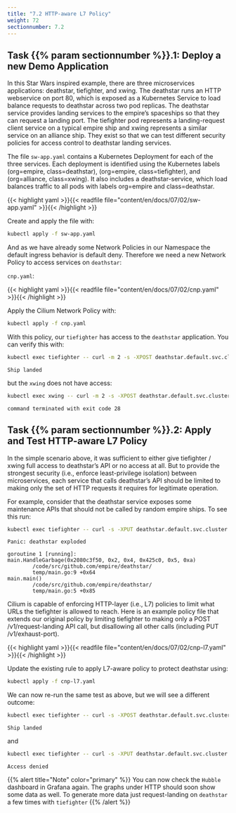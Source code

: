 ```yaml
---
title: "7.2 HTTP-aware L7 Policy"
weight: 72
sectionnumber: 7.2
---
```



## Task {{% param sectionnumber %}}.1: Deploy a new Demo Application

In this Star Wars inspired example, there are three microservices applications: deathstar, tiefighter, and xwing. The deathstar runs an HTTP webservice on port 80, which is exposed as a Kubernetes Service to load balance requests to deathstar across two pod replicas. The deathstar service provides landing services to the empire’s spaceships so that they can request a landing port. The tiefighter pod represents a landing-request client service on a typical empire ship and xwing represents a similar service on an alliance ship. They exist so that we can test different security policies for access control to deathstar landing services.

The file `sw-app.yaml` contains a Kubernetes Deployment for each of the three services. Each deployment is identified using the Kubernetes labels (org=empire, class=deathstar), (org=empire, class=tiefighter), and (org=alliance, class=xwing). It also includes a deathstar-service, which load balances traffic to all pods with labels org=empire and class=deathstar.

{{< highlight yaml >}}{{< readfile file="content/en/docs/07/02/sw-app.yaml" >}}{{< /highlight >}}

Create and apply the file with:

```bash
kubectl apply -f sw-app.yaml
```

And as we have already some Network Policies in our Namespace the default ingress behavior is default deny. Therefore we need a new Network Policy to access services on `deathstar`:

`cnp.yaml`:

{{< highlight yaml >}}{{< readfile file="content/en/docs/07/02/cnp.yaml" >}}{{< /highlight >}}

Apply the Cilium Network Policy with:

```bash
kubectl apply -f cnp.yaml
```

With this policy, our `tiefighter` has access to the `deathstar` application. You can verify this with:

```bash
kubectl exec tiefighter -- curl -m 2 -s -XPOST deathstar.default.svc.cluster.local/v1/request-landing
```

```
Ship landed
```

but the `xwing` does not have access:

```bash
kubectl exec xwing -- curl -m 2 -s -XPOST deathstar.default.svc.cluster.local/v1/request-landing
```

```
command terminated with exit code 28
```


## Task {{% param sectionnumber %}}.2: Apply and Test HTTP-aware L7 Policy

In the simple scenario above, it was sufficient to either give tiefighter / xwing full access to deathstar’s API or no access at all. But to provide the strongest security (i.e., enforce least-privilege isolation) between microservices, each service that calls deathstar’s API should be limited to making only the set of HTTP requests it requires for legitimate operation.

For example, consider that the deathstar service exposes some maintenance APIs that should not be called by random empire ships. To see this run:

```bash
kubectl exec tiefighter -- curl -s -XPUT deathstar.default.svc.cluster.local/v1/exhaust-port
```

```
Panic: deathstar exploded

goroutine 1 [running]:
main.HandleGarbage(0x2080c3f50, 0x2, 0x4, 0x425c0, 0x5, 0xa)
        /code/src/github.com/empire/deathstar/
        temp/main.go:9 +0x64
main.main()
        /code/src/github.com/empire/deathstar/
        temp/main.go:5 +0x85
```

Cilium is capable of enforcing HTTP-layer (i.e., L7) policies to limit what URLs the tiefighter is allowed to reach. Here is an example policy file that extends our original policy by limiting tiefighter to making only a POST /v1/request-landing API call, but disallowing all other calls (including PUT /v1/exhaust-port).

{{< highlight yaml >}}{{< readfile file="content/en/docs/07/02/cnp-l7.yaml" >}}{{< /highlight >}}

Update the existing rule to apply L7-aware policy to protect deathstar using:

```bash
kubectl apply -f cnp-l7.yaml
```

We can now re-run the same test as above, but we will see a different outcome:

```bash
kubectl exec tiefighter -- curl -s -XPOST deathstar.default.svc.cluster.local/v1/request-landing
```

```
Ship landed
```

and

```bash
kubectl exec tiefighter -- curl -s -XPUT deathstar.default.svc.cluster.local/v1/exhaust-port
```

```
Access denied
```

{{% alert title="Note" color="primary" %}}
You can now check the `Hubble` dashboard in Grafana again. The graphs under HTTP should soon show some data as well. To generate more data just request-landing on `deathstar` a few times with `tiefighter`
{{% /alert %}}
